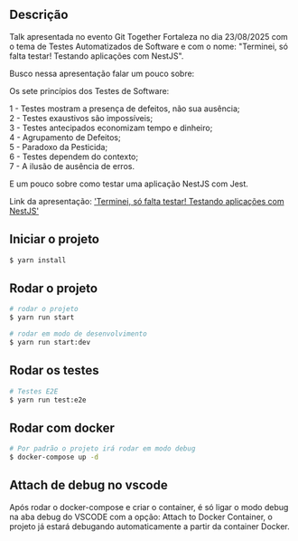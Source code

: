 ## Descrição

Talk apresentada no evento Git Together Fortaleza no dia 23/08/2025 com o tema de Testes Automatizados de Software e com o nome: "Terminei, só falta testar! Testando aplicações com NestJS".

Busco nessa apresentação falar um pouco sobre:

Os sete princípios dos Testes de Software:

1 - Testes mostram a presença de defeitos, não sua ausência;<br/>
2 - Testes exaustivos são impossíveis;<br/>
3 - Testes antecipados economizam tempo e dinheiro;<br/>
4 - Agrupamento de Defeitos;<br/>
5 - Paradoxo da Pesticida;<br/>
6 - Testes dependem do contexto;<br/>
7 - A ilusão de ausência de erros.<br/>

E um pouco sobre como testar uma aplicação NestJS com Jest.


Link da apresentação: ['Terminei, só falta testar! Testando aplicações com NestJS']('https://docs.google.com/presentation/d/1Cy4ZhoyD42P3Zm-d4Hxz7AbjoZiRESNQsyz3MtBhkgI/edit?usp=sharing')

## Iniciar o projeto

```bash
$ yarn install
```

## Rodar o projeto

```bash
# rodar o projeto
$ yarn run start

# rodar em modo de desenvolvimento
$ yarn run start:dev
```

## Rodar os testes

```bash
# Testes E2E
$ yarn run test:e2e
```

## Rodar com docker

```bash
# Por padrão o projeto irá rodar em modo debug
$ docker-compose up -d
```

## Attach de debug no vscode

Após rodar o docker-compose e criar o container, é só ligar o modo debug na aba debug do VSCODE com a opção: Attach to Docker Container, o projeto já estará debugando automaticamente a partir da container Docker.
